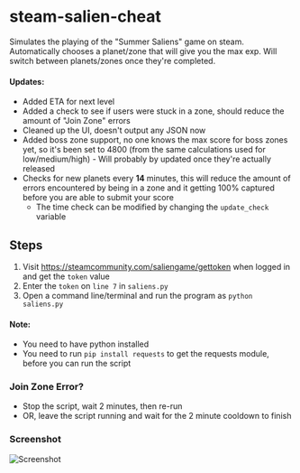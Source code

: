 # steam-salien-cheat
Simulates the playing of the "Summer Saliens" game on steam. Automatically chooses a planet/zone that will give you the max exp. Will switch between planets/zones once they're completed.

#### Updates:
- Added ETA for next level
- Added a check to see if users were stuck in a zone, should reduce the amount of "Join Zone" errors
- Cleaned up the UI, doesn't output any JSON now
- Added boss zone support, no one knows the max score for boss zones yet, so it's been set to 4800 (from the same calculations used for low/medium/high) - Will probably by updated once they're actually released
- Checks for new planets every **14** minutes, this will reduce the amount of errors encountered by being in a zone and it getting 100% captured before you are able to submit your score
	- The time check can be modified by changing the `update_check` variable

## Steps
1. Visit https://steamcommunity.com/saliengame/gettoken when logged in and get the `token` value
2. Enter the `token` on `line 7` in `saliens.py`
3. Open a command line/terminal and run the program as `python saliens.py`

#### Note:
- You need to have python installed
- You need to run `pip install requests` to get the requests module, before you can run the script

### Join Zone Error?
- Stop the script, wait 2 minutes, then re-run 
- OR, leave the script running and wait for the 2 minute cooldown to finish

### Screenshot
![Screenshot](https://raw.githubusercontent.com/nathan78906/steam-salien-cheat/master/screenshot.png)
